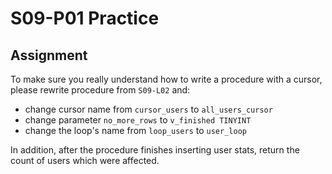 # S09-P01 Practice

## Assignment

To make sure you really understand how to write a procedure with a cursor,
please rewrite procedure from `S09-L02` and:

* change cursor name from `cursor_users` to `all_users_cursor`
* change parameter `no_more_rows` to `v_finished TINYINT`
* change the loop's name from `loop_users` to `user_loop`

In addition, after the procedure finishes inserting user stats, return the
count of users which were affected.
